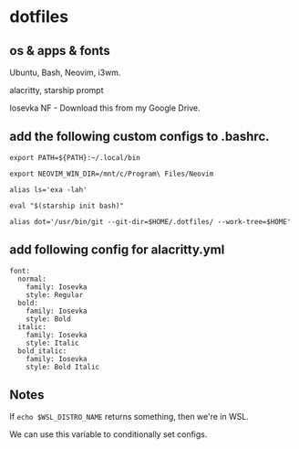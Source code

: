 # dotfiles

## os & apps & fonts

Ubuntu, Bash, Neovim, i3wm.

alacritty, starship prompt

Iosevka NF - Download this from my Google Drive.

## add the following custom configs to .bashrc.

```
export PATH=${PATH}:~/.local/bin

export NEOVIM_WIN_DIR=/mnt/c/Program\ Files/Neovim

alias ls='exa -lah'

eval "$(starship init bash)"

alias dot='/usr/bin/git --git-dir=$HOME/.dotfiles/ --work-tree=$HOME'
```

## add following config for alacritty.yml

```
font:
  normal:
    family: Iosevka
    style: Regular
  bold:
    family: Iosevka
    style: Bold
  italic:
    family: Iosevka
    style: Italic
  bold_italic:
    family: Iosevka
    style: Bold Italic
```

## Notes

If `echo $WSL_DISTRO_NAME` returns something, then we're in WSL.

We can use this variable to conditionally set configs.

